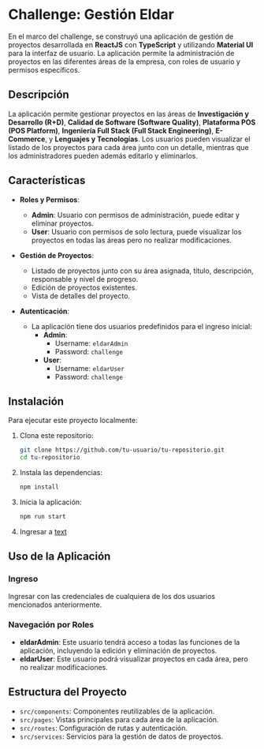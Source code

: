 # Challenge: Gestión Eldar

En el marco del challenge, se construyó una aplicación de gestión de proyectos desarrollada en **ReactJS** con **TypeScript** y utilizando **Material UI** para la interfaz de usuario. La aplicación permite la administración de proyectos en las diferentes áreas de la empresa, con roles de usuario y permisos específicos.

## Descripción

La aplicación permite gestionar proyectos en las áreas de **Investigación y Desarrollo (R+D)**, **Calidad de Software (Software Quality)**, **Plataforma POS (POS Platform)**, **Ingeniería Full Stack (Full Stack Engineering)**, **E-Commerce**, y **Lenguajes y Tecnologías**. Los usuarios pueden visualizar el listado de los proyectos para cada área junto con un detalle, mientras que los administradores pueden además editarlo y eliminarlos.

## Características

- **Roles y Permisos**:
  - **Admin**: Usuario con permisos de administración, puede editar y eliminar proyectos.
  - **User**: Usuario con permisos de solo lectura, puede visualizar los proyectos en todas las áreas pero no realizar modificaciones.
  
- **Gestión de Proyectos**:
  - Listado de proyectos junto con su área asignada, título, descripción, responsable y nivel de progreso.
  - Edición de proyectos existentes.
  - Vista de detalles del proyecto.
  
- **Autenticación**:
  - La aplicación tiene dos usuarios predefinidos para el ingreso inicial:
    - **Admin**:
      - Username: `eldarAdmin`
      - Password: `challenge`
    - **User**:
      - Username: `eldarUser`
      - Password: `challenge`

## Instalación

Para ejecutar este proyecto localmente:

1. Clona este repositorio:
   ```bash
   git clone https://github.com/tu-usuario/tu-repositorio.git
   cd tu-repositorio
2. Instala las dependencias:
    ```bash
    npm install

3. Inicia la aplicación:
    ```bash
    npm run start
    
4. Ingresar a [text](http://localhost:3000)

## Uso de la Aplicación

### Ingreso

Ingresar con las credenciales de cualquiera de los dos usuarios mencionados anteriormente.

### Navegación por Roles

- **eldarAdmin**: Este usuario tendrá acceso a todas las funciones de la aplicación, incluyendo la edición y eliminación de proyectos.
- **eldarUser**: Este usuario podrá visualizar proyectos en cada área, pero no realizar modificaciones.

## Estructura del Proyecto

- `src/components`: Componentes reutilizables de la aplicación.
- `src/pages`: Vistas principales para cada área de la aplicación.
- `src/routes`: Configuración de rutas y autenticación.
- `src/services`: Servicios para la gestión de datos de proyectos.
